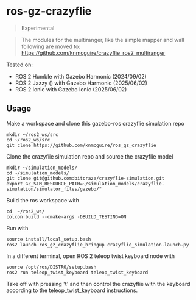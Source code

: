 # ros-gz-crazyflie

> Experimental

> The modules for the multiranger, like the simple mapper and wall following are moved to: https://github.com/knmcguire/crazyflie_ros2_multiranger

Tested on:
* ROS 2 Humble with Gazebo Harmonic (2024/09/02)
* ROS 2 Jazzy () with Gazebo Harmonic (2025/06/02)
* ROS 2 Ionic with Gazebo Ionic (2025/06/02)

## Usage

Make a workspace and clone this gazebo-ros crazyflie simulation repo

    mkdir ~/ros2_ws/src
    cd ~/ros2_ws/src
    git clone https://github.com/knmcguire/ros_gz_crazyflie


Clone the crazyflie simulation repo and source the crazyflie model

    mkdir ~/simulation_models/
    cd ~/simulation_models/
    git clone git@github.com:bitcraze/crazyflie-simulation.git
    export GZ_SIM_RESOURCE_PATH=~/simulation_models/crazyflie-simulation/simulator_files/gazebo/"

Build the ros workspace with

    cd  ~/ros2_ws/
    colcon build --cmake-args -DBUILD_TESTING=ON

Run with

    source install/local_setup.bash
    ros2 launch ros_gz_crazyflie_bringup crazyflie_simulation.launch.py


In a different terminal, open ROS 2 teleop twist keyboard node with

    source /opt/ros/DISTRO/setup.bash
    ros2 run teleop_twist_keyboard teleop_twist_keyboard

Take off with pressing 't' and then control the crazyflie with the keyboard according to the teleop_twist_keyboard instructions.


